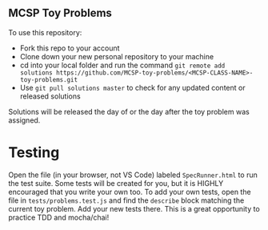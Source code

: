 ## MCSP Toy Problems

To use this repository:
- Fork this repo to your account
- Clone down your new personal repository to your machine
- cd into your local folder and run the command `git remote add solutions https://github.com/MCSP-toy-problems/<MCSP-CLASS-NAME>-toy-problems.git`
- Use `git pull solutions master` to check for any updated content or released solutions

Solutions will be released the day of or the day after the toy problem was assigned.

# Testing
Open the file (in your browser, not VS Code) labeled `SpecRunner.html` to run the test suite. 
Some tests will be created for you, but it is HIGHLY encouraged that you write your own too.
To add your own tests, open the file in `tests/problems.test.js` and find the `describe` block 
matching the current toy problem. Add your new tests there. This is a great opportunity to practice
TDD and mocha/chai!
